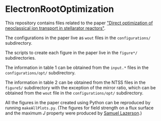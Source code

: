 # ElectronRootOptimization
This repository contains files related to the paper ["Direct optimization of neoclassical ion transport in stellarator reactors"](https://doi.org/10.1088/1741-4326/ad75a6).

The configurations in the paper live as `wout` files in the `configurations/` subdirectory.

The scripts to create each figure in the paper live in the `figure*/` subdirectories.

The information in table 1 can be obtained from the `input.*` files in the `configurations/opt/` subdirectory.

The information in table 2 can be obtained from the NTSS files in the `figure5/` subdirectory with the exception of the mirror ratio, which can be obtained from the `wout` file in the `configurations/opt/` subdirectory.

All the figures in the paper created using Python can be reproduced by running `makeAllPlots.py`. (The figures for field strength on a flux surface and the maximum $J$ property were produced by [Samuel Lazerson](https://scholar.google.com/citations?user=OJl6dcwAAAAJ&hl=en&oi=ao).)
